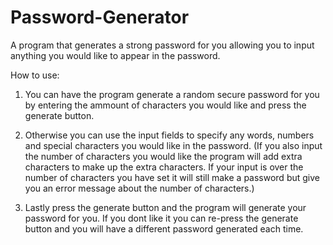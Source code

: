 # Password-Generator
A program that generates a strong password for you allowing you to input anything you would like to appear in the password.

How to use: 
1. You can have the program generate a random secure password for you by entering the ammount of characters you would like and press the generate button.

2. Otherwise you can use the input fields to specify any words, numbers and special characters you would like in the password. (If you also input the number of
characters you would like the program will add extra characters to make up the extra characters. If your input is over the number of characters you have set
it will still make a password but give you an error message about the number of characters.)

3. Lastly press the generate button and the program will generate your password for you. If you dont like it you can re-press the generate button and you 
will have a different password generated each time.
